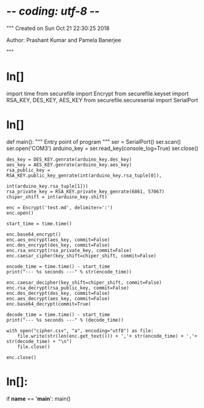 # -*- coding: utf-8 -*-
"""
Created on Sun Oct 21 22:30:25 2018

Author: Prashant Kumar and Pamela Banerjee

"""

# In[]
import time
from securefile import Encrypt
from securefile.keyset import RSA_KEY, DES_KEY, AES_KEY
from securefile.secureserial import SerialPort
# In[]
def main():
    """
    Entry point of program
    """
    ser = SerialPort()
    ser.scan()
    ser.open('COM3')
    arduino_key = ser.read_key(console_log=True)
    ser.close()

    des_key = DES_KEY.genrate(arduino_key.des_key)
    aes_key = AES_KEY.genrate(arduino_key.aes_key)
    rsa_public_key = RSA_KEY.public_key_genrate(int(arduino_key.rsa_tuple[0]),
                                                int(arduino_key.rsa_tuple[1]))
    rsa_private_key = RSA_KEY.private_key_genrate(6861, 57067)
    chiper_shift = int(arduino_key.shift)

    enc = Encrypt('test.md', delimiter=':')
    enc.open()

    start_time = time.time()
    
    enc.base64_encrypt()
    enc.aes_encrypt(aes_key, commit=False)
    enc.des_encrypt(des_key, commit=False)
    enc.rsa_encrypt(rsa_private_key, commit=False)
    enc.caesar_cipher(key_shift=chiper_shift, commit=False)
    
    encode_time = time.time() - start_time
    print("--- %s seconds ---" % str(encode_time))

    enc.caesar_decipher(key_shift=chiper_shift, commit=False)
    enc.rsa_decrypt(rsa_public_key, commit=False)
    enc.des_decrypt(des_key, commit=False)
    enc.aes_decrypt(aes_key, commit=False)
    enc.base64_decrypt(commit=True)
    
    decode_time = time.time() - start_time
    print("--- %s seconds ---" % (decode_time))
    
    with open("cipher.csv", "a", encoding="utf8") as file:
        file.write(str(len(enc.get_text())) + ','+ str(encode_time) + ','+ str(decode_time) + "\n")
        file.close()

    enc.close()

# In[]:
if __name__ == '__main__':
    main()
